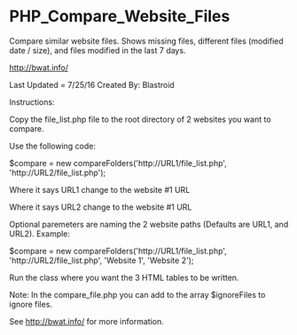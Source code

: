 # PHP_Compare_Website_Files
Compare similar website files. Shows missing files, different files (modified date / size), and files modified in the last 7 days.

http://bwat.info/

Last Updated = 7/25/16
Created By: Blastroid

Instructions:

Copy the file_list.php file to the root directory of 2 websites you want to compare.

Use the following code:

$compare = new compareFolders('http://URL1/file_list.php', 'http://URL2/file_list.php');

Where it says URL1 change to the website #1 URL

Where it says URL2 change to the website #1 URL

Optional paremeters are naming the 2 website paths (Defaults are URL1, and URL2). Example:

$compare = new compareFolders('http://URL1/file_list.php', 'http://URL2/file_list.php', 'Website 1', 'Website 2');
	
Run the class where you want the 3 HTML tables to be written.

Note: In the compare_file.php you can add to the array $ignoreFiles to ignore files.

See http://bwat.info/ for more information.



